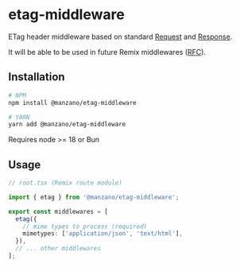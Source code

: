 # etag-middleware

ETag header middleware based on standard [Request](https://developer.mozilla.org/en-US/docs/Web/API/Request]) and [Response](https://developer.mozilla.org/en-US/docs/Web/API/Response).

It will be able to be used in future Remix middlewares ([RFC](https://github.com/remix-run/remix/discussions/7642)).

## Installation

```sh
# NPM
npm install @manzano/etag-middleware

# YARN
yarn add @manzano/etag-middleware
```

Requires node >= 18 or Bun

## Usage

```ts
// root.tsx (Remix route module)

import { etag } from '@manzano/etag-middleware';

export const middlewares = [
  etag({
    // mime types to process (required)
    mimetypes: ['application/json', 'text/html'],
  }),
  // ... other middlewares
];
```
